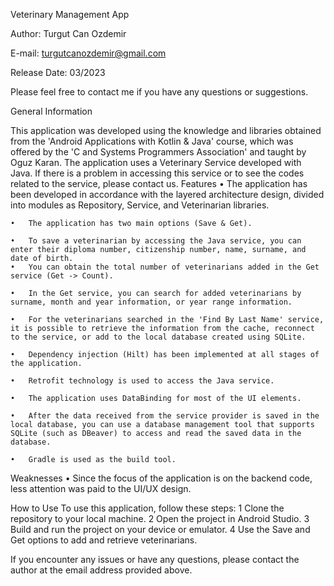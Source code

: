 Veterinary Management App

Author: Turgut Can Ozdemir

E-mail: turgutcanozdemir@gmail.com

Release Date: 03/2023

Please feel free to contact me if you have any questions or suggestions.

General Information

This application was developed using the knowledge and libraries obtained from the 'Android Applications with Kotlin & Java' course, which was offered by the 'C and Systems Programmers Association' and taught by Oguz Karan.
The application uses a Veterinary Service developed with Java. If there is a problem in accessing this service or to see the codes related to the service, please contact us.
Features
	•	The application has been developed in accordance with the layered architecture design, divided into modules as Repository, Service, and Veterinarian libraries.

	•	The application has two main options (Save & Get).

	•	To save a veterinarian by accessing the Java service, you can enter their diploma number, citizenship number, name, surname, and date of birth.
	•	You can obtain the total number of veterinarians added in the Get service (Get -> Count).

	•	In the Get service, you can search for added veterinarians by surname, month and year information, or year range information.

	•	For the veterinarians searched in the 'Find By Last Name' service, it is possible to retrieve the information from the cache, reconnect to the service, or add to the local database created using SQLite.

	•	Dependency injection (Hilt) has been implemented at all stages of the application.

	•	Retrofit technology is used to access the Java service.

	•	The application uses DataBinding for most of the UI elements.

	•	After the data received from the service provider is saved in the local database, you can use a database management tool that supports SQLite (such as DBeaver) to access and read the saved data in the database.

	•	Gradle is used as the build tool.

Weaknesses
	•	Since the focus of the application is on the backend code, less attention was paid to the UI/UX design.

How to Use
To use this application, follow these steps:
	1	Clone the repository to your local machine.
	2	Open the project in Android Studio.
	3	Build and run the project on your device or emulator.
	4	Use the Save and Get options to add and retrieve veterinarians.

If you encounter any issues or have any questions, please contact the author at the email address provided above.
